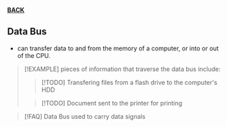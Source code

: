 **[BACK](ST101MIDTERM03)**

## Data Bus
- can transfer data to and from the memory of a computer, or into or out of the CPU.
>[!EXAMPLE]
> pieces of information that traverse the data bus include:
>>[!TODO] Transfering files from a flash drive to the computer's HDD
>
>>[!TODO] Document sent to the printer for printing

>[!FAQ] Data Bus
> used to carry data signals